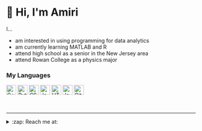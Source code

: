 # 👋 Hi, I'm Amiri 

I...
- am interested in using programming for data analytics
- am currently learning MATLAB and R
- attend  high school as a senior in the New Jersey area 
- attend Rowan College as a physics major

### My Languages

<p>
  <img alt="C++" src="https://img.shields.io/badge/C%2B%2B-00599C?style=flat-square&logo=c%2B%2B&logoColor=white" height=26/>
  
  <img alt="Python" src="https://img.shields.io/badge/-Python-3776AB?style=flat-square&logo=python&logoColor=white" height=26/>
  
  <img alt="CSS3" src="https://img.shields.io/badge/-CSS3-1572B6?style=flat-square&logo=css3&logoColor=white" height=26/>

  <img alt="JavaScript" src="https://img.shields.io/badge/-JavaScript-F7DF1E?style=flat-square&logo=javascript&logoColor=black" height=26/>

  <img alt="HTML5" src="https://img.shields.io/badge/-HTML5-E34F26?style=flat-square&logo=html5&logoColor=white" height=26/>
  
  <img alt="Java" src="https://img.shields.io/badge/Java-ED8B00?style=flat-square&logo=java&logoColor=white" height=26/>

  <img alt="Git" src="https://img.shields.io/badge/-Git-F05032?style=flat-square&logo=git&logoColor=white" height=26/>  
  
</p>
<br>

---

<details>
  <summary>:zap: Reach me at: </summary>
  
<!--XXX-->
1. 🌱 amirihayes1@gmail.com 🌱
2. 🌱 https://www.linkedin.com/in/amirihayes/ 🌱
3. 🌱 website: XXX 🌱
<!--END_SECTION:activity-->

</details>

<!---
AmiriHayes/AmiriHayes is a ✨ special ✨ repository because its `README.md` (this file) appears on your GitHub profile.
You can click the Preview link to take a look at your changes.
--->
